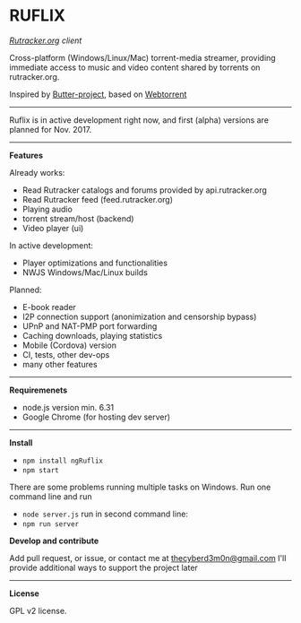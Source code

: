 # RUFLIX
_[Rutracker.org] client_

Cross-platform (Windows/Linux/Mac) torrent-media streamer, providing immediate access to music and video content shared by torrents on rutracker.org.

Inspired by [Butter-project], based on [Webtorrent]
****
Ruflix is in active development right now, and first (alpha) versions are planned for Nov. 2017.

****
**Features**

Already works:
- Read Rutracker catalogs and forums provided by api.rutracker.org
- Read Rutracker feed (feed.rutracker.org)
- Playing audio
- torrent stream/host (backend)
- Video player (ui)

In active development:
- Player optimizations and functionalities
- NWJS Windows/Mac/Linux builds

Planned:
- E-book reader
- I2P connection support (anonimization and censorship bypass)
- UPnP and NAT-PMP port forwarding
- Caching downloads, playing statistics
- Mobile (Cordova) version
- CI, tests, other dev-ops
- many other features

****

**Requiremenets**

- node.js version min. 6.31
- Google Chrome (for hosting dev server)

****

**Install**

- `npm install ngRuflix`
- `npm start`

There are some problems running multiple tasks on Windows.
Run one command line and run
- `node server.js`
run in second command line:
- `npm run server`

**Develop and contribute**

Add pull request, or issue, or contact me at thecyberd3m0n@gmail.com
I'll provide additional ways to support the project later
****

**License**

GPL v2 license.

[Butter-project]: http://butterproject.org/

[backend-rustreamer]: https://github.com/thecyberd3m0n/backend-rustreamer
[Webtorrent]: https://webtorrent.io/#
[Rutracker.org]: http://rutracker.org/